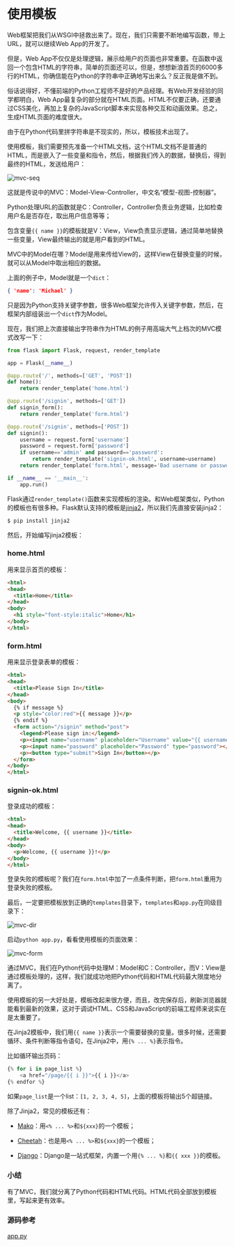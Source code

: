 # 使用模板

Web框架把我们从WSGI中拯救出来了。现在，我们只需要不断地编写函数，带上URL，就可以继续Web App的开发了。

但是，Web App不仅仅是处理逻辑，展示给用户的页面也非常重要。在函数中返回一个包含HTML的字符串，简单的页面还可以，但是，想想新浪首页的6000多行的HTML，你确信能在Python的字符串中正确地写出来么？反正我是做不到。

俗话说得好，不懂前端的Python工程师不是好的产品经理。有Web开发经验的同学都明白，Web App最复杂的部分就在HTML页面。HTML不仅要正确，还要通过CSS美化，再加上复杂的JavaScript脚本来实现各种交互和动画效果。总之，生成HTML页面的难度很大。

由于在Python代码里拼字符串是不现实的，所以，模板技术出现了。

使用模板，我们需要预先准备一个HTML文档，这个HTML文档不是普通的HTML，而是嵌入了一些变量和指令，然后，根据我们传入的数据，替换后，得到最终的HTML，发送给用户：

![](https://cdn.liaoxuefeng.com/cdn/files/attachments/001400339839622665127663fb840b5870864895b103c2f000 "mvc-seq")

这就是传说中的MVC：Model-View-Controller，中文名“模型-视图-控制器”。

Python处理URL的函数就是C：Controller，Controller负责业务逻辑，比如检查用户名是否存在，取出用户信息等等；

包含变量`{{ name }}`的模板就是V：View，View负责显示逻辑，通过简单地替换一些变量，View最终输出的就是用户看到的HTML。

MVC中的Model在哪？Model是用来传给View的，这样View在替换变量的时候，就可以从Model中取出相应的数据。

上面的例子中，Model就是一个`dict`：

```json
{ 'name': 'Michael' }
```

只是因为Python支持关键字参数，很多Web框架允许传入关键字参数，然后，在框架内部组装出一个`dict`作为Model。

现在，我们把上次直接输出字符串作为HTML的例子用高端大气上档次的MVC模式改写一下：

```py
from flask import Flask, request, render_template

app = Flask(__name__)

@app.route('/', methods=['GET', 'POST'])
def home():
    return render_template('home.html')

@app.route('/signin', methods=['GET'])
def signin_form():
    return render_template('form.html')

@app.route('/signin', methods=['POST'])
def signin():
    username = request.form['username']
    password = request.form['password']
    if username=='admin' and password=='password':
        return render_template('signin-ok.html', username=username)
    return render_template('form.html', message='Bad username or password', username=username)

if __name__ == '__main__':
    app.run()
```

Flask通过`render_template()`函数来实现模板的渲染。和Web框架类似，Python的模板也有很多种。Flask默认支持的模板是[jinja2](http://jinja.pocoo.org/)，所以我们先直接安装jinja2：

```bash
$ pip install jinja2
```

然后，开始编写jinja2模板：

### home.html

用来显示首页的模板：

```html
<html>
<head>
  <title>Home</title>
</head>
<body>
  <h1 style="font-style:italic">Home</h1>
</body>
</html>
```

### form.html

用来显示登录表单的模板：

```html
<html>
<head>
  <title>Please Sign In</title>
</head>
<body>
  {% if message %}
  <p style="color:red">{{ message }}</p>
  {% endif %}
  <form action="/signin" method="post">
    <legend>Please sign in:</legend>
    <p><input name="username" placeholder="Username" value="{{ username }}"></p>
    <p><input name="password" placeholder="Password" type="password"></p>
    <p><button type="submit">Sign In</button></p>
  </form>
</body>
</html>
```

### signin-ok.html

登录成功的模板：

```html
<html>
<head>
  <title>Welcome, {{ username }}</title>
</head>
<body>
  <p>Welcome, {{ username }}!</p>
</body>
</html>
```

登录失败的模板呢？我们在`form.html`中加了一点条件判断，把`form.html`重用为登录失败的模板。

最后，一定要把模板放到正确的`templates`目录下，`templates`和`app.py`在同级目录下：

![](https://cdn.liaoxuefeng.com/cdn/files/attachments/001400341074577704e1ff7d52246dab80eb4992d12fcd1000 "mvc-dir")

启动`python app.py`，看看使用模板的页面效果：

![](https://cdn.liaoxuefeng.com/cdn/files/attachments/00140034078412854f0d48a3c3649f99358ae44f6ca7405000 "mvc-form")

通过MVC，我们在Python代码中处理M：Model和C：Controller，而V：View是通过模板处理的，这样，我们就成功地把Python代码和HTML代码最大限度地分离了。

使用模板的另一大好处是，模板改起来很方便，而且，改完保存后，刷新浏览器就能看到最新的效果，这对于调试HTML、CSS和JavaScript的前端工程师来说实在是太重要了。

在Jinja2模板中，我们用`{{ name }}`表示一个需要替换的变量。很多时候，还需要循环、条件判断等指令语句，在Jinja2中，用`{% ... %}`表示指令。

比如循环输出页码：

```py
{% for i in page_list %}
    <a href="/page/{{ i }}">{{ i }}</a>
{% endfor %}
```

如果`page_list`是一个list：`[1, 2, 3, 4, 5]`，上面的模板将输出5个超链接。

除了Jinja2，常见的模板还有：

* [Mako](http://www.makotemplates.org/)：用`<% ... %>`和`${xxx}`的一个模板；

* [Cheetah](http://www.cheetahtemplate.org/)：也是用`<% ... %>`和`${xxx}`的一个模板；

* [Django](https://www.djangoproject.com/)：Django是一站式框架，内置一个用`{% ... %}`和`{{ xxx }}`的模板。

### 小结

有了MVC，我们就分离了Python代码和HTML代码。HTML代码全部放到模板里，写起来更有效率。

### 源码参考

[app.py](https://github.com/michaelliao/learn-python3/blob/master/samples/web/mvc/app.py)